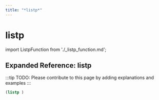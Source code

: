 ```yaml
---
title: "*listp*"
---
```


# listp

import ListpFunction from './_listp_function.md';

<ListpFunction />

## Expanded Reference: listp

:::tip
TODO: Please contribute to this page by adding explanations and examples
:::

```lisp
(listp )
```
